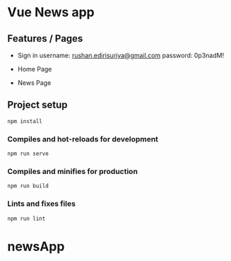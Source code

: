 # Vue News app

## Features / Pages

- Sign in 
 username: rushan.edirisuriya@gmail.com
 password: 0p3nadM!

- Home Page
- News Page

## Project setup

```
npm install
```

### Compiles and hot-reloads for development

```
npm run serve
```

### Compiles and minifies for production

```
npm run build
```

### Lints and fixes files

```
npm run lint
```
# newsApp
